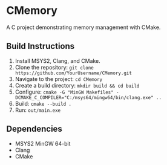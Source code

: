 # CMemory
A C project demonstrating memory management with CMake.

## Build Instructions
1. Install MSYS2, Clang, and CMake.
2. Clone the repository: `git clone https://github.com/YourUsername/CMemory.git`
3. Navigate to the project: `cd CMemory`
4. Create a build directory: `mkdir build && cd build`
5. Configure: `cmake -G "MinGW Makefiles" -DCMAKE_C_COMPILER="C:/msys64/mingw64/bin/clang.exe" ..`
6. Build: `cmake --build .`
7. Run: `out/main.exe`

## Dependencies
- MSYS2 MinGW 64-bit
- Clang
- CMake